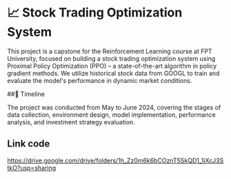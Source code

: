 # 📈 Stock Trading Optimization System

This project is a capstone for the Reinforcement Learning course at FPT University, focused on building a stock trading optimization system using Proximal Policy Optimization (PPO) – a state-of-the-art algorithm in policy gradient methods. We utilize historical stock data from GOOGL to train and evaluate the model's performance in dynamic market conditions.

##📆 Timeline

The project was conducted from May to June 2024, covering the stages of data collection, environment design, model implementation, performance analysis, and investment strategy evaluation.

## Link code

https://drive.google.com/drive/folders/1h_Zz0m6k6bCOznT5SkQD1_1jXcJ3StkO?usp=sharing
